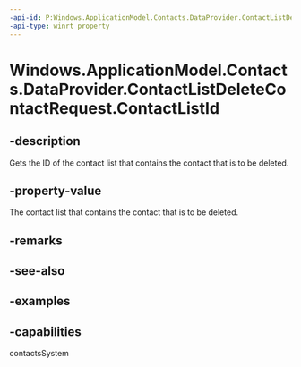 ```yaml
---
-api-id: P:Windows.ApplicationModel.Contacts.DataProvider.ContactListDeleteContactRequest.ContactListId
-api-type: winrt property
---
```


<!-- Property syntax.
public string ContactListId { get; }
-->

# Windows.ApplicationModel.Contacts.DataProvider.ContactListDeleteContactRequest.ContactListId

## -description
Gets the ID of the contact list that contains the contact that is to be deleted.

## -property-value
The contact list that contains the contact that is to be deleted.

## -remarks

## -see-also

## -examples

## -capabilities
contactsSystem
